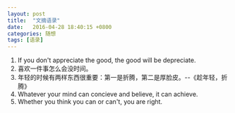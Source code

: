 ```yaml
---
layout: post
title:  "文摘语录"
date:   2016-04-28 18:40:15 +0800
categories: 随想 
tags: [语录]
---
```


1. If you don't appreciate the good, the good will be depreciate.
2. 喜欢一件事怎么会没时间。
3. 年轻的时候有两样东西很重要：第一是折腾，第二是厚脸皮。--《趁年轻，折腾》
4. Whatever your mind can concieve and believe, it can achieve.
5. Whether you think you can or can't, you are right.


